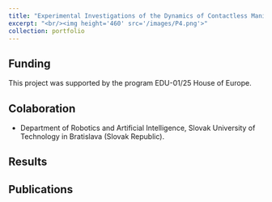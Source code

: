 ```yaml
---
title: "Experimental Investigations of the Dynamics of Contactless Manipulation by Bernoulli Grippers"
excerpt: "<br/><img height='460' src='/images/P4.png'>"
collection: portfolio
---
```

## Funding
This project was supported by the program EDU-01/25 House of Europe.

## Colaboration
* Department of Robotics and Artificial Intelligence, Slovak University of Technology in Bratislava (Slovak Republic).

## Results

## Publications
